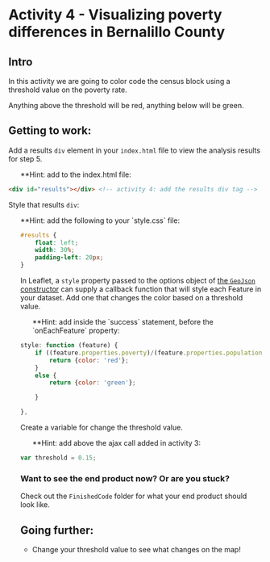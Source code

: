 # Activity 4 - Visualizing poverty differences in Bernalillo County

## Intro

In this activity we are going to color code the census block using a threshold value on the poverty rate.

Anything above the threshold will be red, anything below will be green.

## Getting to work:

Add a results `div` element in your `index.html` file to view the analysis results for step 5.

<ul>**Hint: add to the index.html file:</ul>

```html
<div id="results"></div> <!-- activity 4: add the results div tag -->
```

Style that results `div`:

<ul>**Hint: add the following to your `style.css` file:

```css
#results {
    float: left;
    width: 30%;
    padding-left: 20px;
}
```

In Leaflet, a `style` property passed to the options object of [the `GeoJson` constructor](http://leafletjs.com/reference.html#geojson) can supply a callback function that will style each Feature in your dataset. Add one that changes the color based on a threshold value.

<ul>**Hint: add inside the `success` statement, before the `onEachFeature` property:</ul>

```javascript
style: function (feature) {
    if ((feature.properties.poverty)/(feature.properties.population) > threshold) {
        return {color: 'red'};
    }
    else {
        return {color: 'green'};

    }

},
```
Create a variable for change the threshold value.

<ul>**Hint: add above the ajax call added in activity 3:</ul>

```javascript
var threshold = 0.15;
```

### Want to see the end product now? Or are you stuck?

Check out the `FinishedCode` folder for what your end product should look like.

## Going further:

* Change your threshold value to see what changes on the map!
